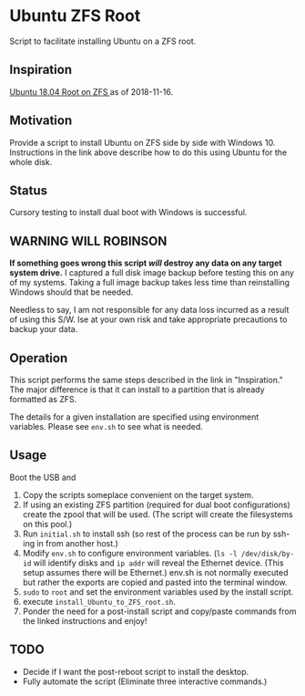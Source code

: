 # Ubuntu ZFS Root

Script to facilitate installing Ubuntu on a ZFS root.

## Inspiration

[Ubuntu 18.04 Root on ZFS
](https://github.com/zfsonlinux/zfs/wiki/Ubuntu-18.04-Root-on-ZFS) as of 2018-11-16.

## Motivation

Provide a script to install Ubuntu on ZFS side by side with Windows 10. Instructions in the link above describe how to do this using Ubuntu for the whole disk.

## Status

Cursory testing to install dual boot with Windows is successful.

## WARNING WILL ROBINSON

**If something goes wrong this script *will* destroy any data on any target system drive.** I captured a full disk image backup before testing this on any of my systems. Taking a full image backup takes less time than reinstalling Windows should that be needed.

Needless to say, I am not responsible for any data loss incurred as a result of using this S/W. Ise at your own risk and take appropriate precautions to backup your data.

## Operation

This script performs the same steps described in the link in "Inspiration." The major difference is that it can install to a partition that is already formatted as ZFS.

The details for a given installation are specified using environment variables. Please see `env.sh` to see what is needed.

## Usage

Boot the USB and

1. Copy the scripts someplace convenient on the target system.
1. If using an existing ZFS partition (required for dual boot configurations) create the zpool that will be used. (The script will create the filesystems on this pool.)
1. Run `initial.sh` to install ssh (so rest of the process can be run by ssh-ing in from another host.)
1. Modify `env.sh` to configure environment variables. (`ls -l /dev/disk/by-id` will identify disks and `ip addr` will reveal the Ethernet device. (This setup assumes there will be Ethernet.) env.sh is not normally executed but rather the exports are copied and pasted into the terminal window.
1. `sudo` to `root` and set the environment variables used by the install script.
1. execute `install_Ubuntu_to_ZFS_root.sh`.
1. Ponder the need for a post-install script and copy/paste commands from the linked instructions and enjoy!

## TODO

* Decide if I want the post-reboot script to install the desktop.
* Fully automate the script (Eliminate three interactive commands.)